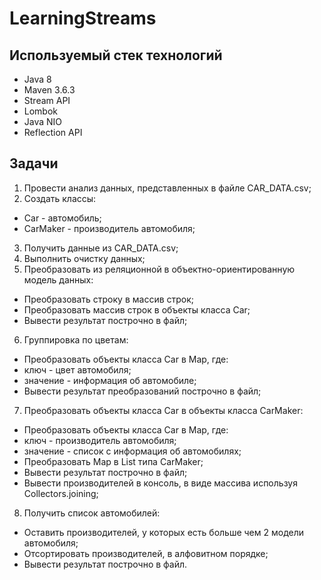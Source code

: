 # LearningStreams

## Используемый стек технологий
- Java 8
- Maven 3.6.3
- Stream API
- Lombok
- Java NIO
- Reflection API
## Задачи
1. Провести анализ данных, представленных в файле CAR_DATA.csv;
2. Создать классы:
- Car - автомобиль;
- CarMaker - производитель автомобиля;
3. Получить данные из CAR_DATA.csv;
4. Выполнить очистку данных;
5. Преобразовать из реляционной в объектно-ориентированную модель данных:
- Преобразовать строку в массив строк;
- Преобразовать массив строк в объекты класса Car;
- Вывести результат построчно в файл;
6. Группировка по цветам:
- Преобразовать объекты класса Car в Map, где:
- ключ - цвет автомобиля;
- значение - информация об автомобиле;
- Вывести результат преобразований построчно в файл;
7. Преобразовать объекты класса Car в объекты класса CarMaker:
- Преобразовать объекты класса Car в Map, где:
- ключ - производитель автомобиля;
- значение - список с информация об автомобилях;
- Преобразовать Map в List типа CarMaker;
- Вывести результат построчно в файл;
- Вывести производителей в консоль, в виде массива используя Collectors.joining;
8. Получить список автомобилей:
- Оставить производителей, у которых есть больше чем 2 модели автомобиля;
- Отсортировать производителей, в алфовитном порядке;
- Вывести результат построчно в файл.
